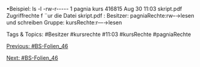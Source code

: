 •Beispiel: ls -l
-rw-r----- 1 pagnia kurs 416815 Aug 30 11:03 skript.pdf
Zugriﬀrechte f ¨ur die Datei skript.pdf :
Besitzer: pagniaRechte:rw–→lesen und schreiben
Gruppe: kursRechte:r––→lesen

   Tags & Topics:
   #Besitzer
   #kursrechte
   #11:03
   #kursRechte
   #pagniaRechte

[Previous: #BS-Folien_46](BS-Folien_46.md)

[Next: #BS-Folien_46](BS-Folien_46.md)